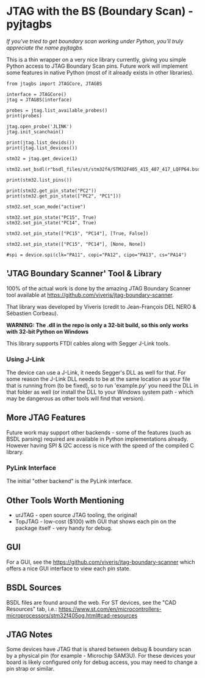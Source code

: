 # JTAG with the BS (Boundary Scan) - pyjtagbs

*If you've tried to get boundary scan working under Python, you'll truly appreciate the name pyjtagbs.*

This is a thin wrapper on a very nice library currently, giving you simple Python access to JTAG Boundary Scan pins. Future work will implement some features in native Python (most of it already exists in other libraries).

```
from jtagbs import JTAGCore, JTAGBS

interface = JTAGCore()
jtag = JTAGBS(interface)

probes = jtag.list_available_probes()
print(probes)

jtag.open_probe('JLINK')
jtag.init_scanchain()

print(jtag.list_devids())
print(jtag.list_devices())

stm32 = jtag.get_device(1)

stm32.set_bsdl(r"bsdl_files/st/stm32f4/STM32F405_415_407_417_LQFP64.bsd")

print(stm32.list_pins())

print(stm32.get_pin_state("PC2"))
print(stm32.get_pin_state(["PC2", "PC1"]))

stm32.set_scan_mode("active")

stm32.set_pin_state("PC15", True)
stm32.set_pin_state("PC14", True)

stm32.set_pin_state(["PC15", "PC14"], [True, False])

stm32.set_pin_state(["PC15", "PC14"], [None, None])

#spi = device.spi(clk="PA11", copi="PA12", cipo="PA13", cs="PA14")

```

## 'JTAG Boundary Scanner' Tool & Library

100% of the actual work is done by the amazing JTAG Boundary Scanner tool available at https://github.com/viveris/jtag-boundary-scanner.

That library was developed by Viveris (credit to Jean-François DEL NERO & Sébastien Corbeau).

**WARNING: The .dll in the repo is only a 32-bit build, so this only works with 32-bit Python on Windows**

This library supports FTDI cables along with Segger J-Link tools.

### Using J-Link

The device can use a J-Link, it needs Segger's DLL as well for that. For some reason the J-Link DLL needs to be at the same location as your file that is running from (to be fixed), so to run 'example.py' you need the DLL in that folder as well (or install the DLL to your Windows system path - which may be dangerous as other tools will find that version).

## More JTAG Features

Future work may support other backends - some of the features (such as BSDL parsing) required are available in Python implementations already. However having SPI & I2C access is nice with the speed of the compiled C library.

### PyLink Interface

The initial "other backend" is the PyLink interface.

## Other Tools Worth Mentioning

* urJTAG - open source JTAG tooling, the original!
* TopJTAG - low-cost ($100) with GUI that shows each pin on the package itself - very handy for debug.

## GUI

For a GUI, see the https://github.com/viveris/jtag-boundary-scanner which offers a nice GUI interface to view each pin state.

## BSDL Sources

BSDL files are found around the web. For ST devices, see the "CAD Resources" tab, i.e.: https://www.st.com/en/microcontrollers-microprocessors/stm32f405og.html#cad-resources

## JTAG Notes

Some devices have JTAG that is shared between debug & boundary scan by a physical pin (for example - Microchip SAM3U). For these devices your board is likely configured only for debug access, you may need to change a pin strap or similar.